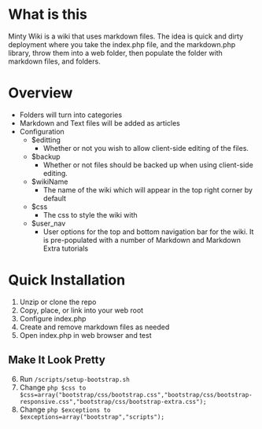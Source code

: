 
What is this
============

Minty Wiki is a wiki that uses markdown files. The idea is quick and dirty deployment where you take the index.php file, and the markdown.php library, throw them into a web folder, then populate the folder with markdown files, and folders.

Overview
========

* Folders will turn into categories
* Markdown and Text files will be added as articles
* Configuration
	* $editting
		* Whether or not you wish to allow client-side editing of the files.
	* $backup
		* Whether or not files should be backed up when using client-side editing.
	* $wikiName
		* The name of the wiki which will appear in the top right corner by default
	* $css
		* The css to style the wiki with
	* $user_nav
		* User options for the top and bottom navigation bar for the wiki. It is pre-populated with a number of Markdown and Markdown Extra tutorials

Quick Installation
==================

1. Unzip or clone the repo
2. Copy, place, or link into your web root
3. Configure index.php
4. Create and remove markdown files as needed
5. Open index.php in web browser and test

Make It Look Pretty
-------------------

6. Run ```/scripts/setup-bootstrap.sh```
7. Change ```php $css to $css=array("bootstrap/css/bootstrap.css","bootstrap/css/bootstrap-responsive.css","bootstrap/css/bootstrap-extra.css");```
8. Change ```php $exceptions to $exceptions=array("bootstrap","scripts");```

